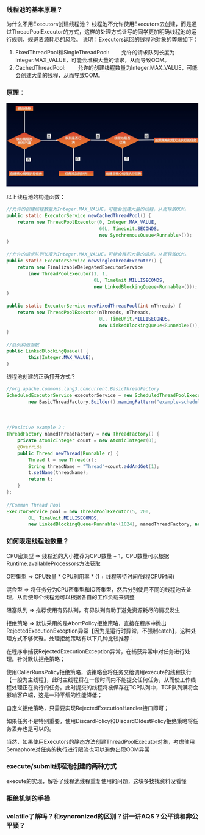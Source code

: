 ### 线程池的基本原理？

为什么不用Executors创建线程池？
线程池不允许使用Executors去创建，而是通过ThreadPoolExecutor的方式，这样的处理方式让写的同学更加明确线程池的运行规则，规避资源耗尽的风险。 说明：Executors返回的线程池对象的弊端如下：
1. FixedThreadPool和SingleThreadPool:
  允许的请求队列长度为Integer.MAX_VALUE，可能会堆积大量的请求，从而导致OOM。
2. CachedThreadPool:
  允许的创建线程数量为Integer.MAX_VALUE，可能会创建大量的线程，从而导致OOM。

### 原理：

![线程池处理示意图](../../images/blog/coderelate/threadpoolexecute.png)

以上线程池的构造函数：

```java
//允许的创建线程数量为Integer.MAX_VALUE，可能会创建大量的线程，从而导致OOM。
public static ExecutorService newCachedThreadPool() {
    return new ThreadPoolExecutor(0, Integer.MAX_VALUE,
                                  60L, TimeUnit.SECONDS,
                                  new SynchronousQueue<Runnable>());
}

//允许的请求队列长度为Integer.MAX_VALUE，可能会堆积大量的请求，从而导致OOM。
public static ExecutorService newSingleThreadExecutor() {
    return new FinalizableDelegatedExecutorService
        (new ThreadPoolExecutor(1, 1,
                                0L, TimeUnit.MILLISECONDS,
                                new LinkedBlockingQueue<Runnable>()));
}

public static ExecutorService newFixedThreadPool(int nThreads) {
    return new ThreadPoolExecutor(nThreads, nThreads,
                                  0L, TimeUnit.MILLISECONDS,
                                  new LinkedBlockingQueue<Runnable>());
}

//队列构造函数
public LinkedBlockingQueue() {
        this(Integer.MAX_VALUE);
}
```


线程池创建的正确打开方式？

```java
//org.apache.commons.lang3.concurrent.BasicThreadFactory
ScheduledExecutorService executorService = new ScheduledThreadPoolExecutor(1,
        new BasicThreadFactory.Builder().namingPattern("example-schedule-pool-%d").daemon(true).build());



//Positive example 2：
ThreadFactory namedThreadFactory = new ThreadFactory() {
    private AtomicInteger count = new AtomicInteger(0);
    @Override
    public Thread newThread(Runnable r) {
        Thread t = new Thread(r);
        String threadName = "Thread"+count.addAndGet(1);
        t.setName(threadName);
        return t;
    }
};

//Common Thread Pool
ExecutorService pool = new ThreadPoolExecutor(5, 200,
        0L, TimeUnit.MILLISECONDS,
        new LinkedBlockingQueue<Runnable>(1024), namedThreadFactory, new ThreadPoolExecutor.AbortPolicy());
```

### 如何限定线程池数量？
CPU密集型 => 线程池的大小推荐为CPU数量 + 1，CPU数量可以根据Runtime.availableProcessors方法获取

O密集型 => CPU数量 * CPU利用率 * (1 + 线程等待时间/线程CPU时间)

混合型 => 将任务分为CPU密集型和IO密集型，然后分别使用不同的线程池去处理，从而使每个线程池可以根据各自的工作负载来调整

阻塞队列 => 推荐使用有界队列，有界队列有助于避免资源耗尽的情况发生

拒绝策略 => 默认采用的是AbortPolicy拒绝策略，直接在程序中抛出RejectedExecutionException异常【因为是运行时异常，不强制catch】，这种处理方式不够优雅。处理拒绝策略有以下几种比较推荐：

在程序中捕获RejectedExecutionException异常，在捕获异常中对任务进行处理。针对默认拒绝策略；

使用CallerRunsPolicy拒绝策略，该策略会将任务交给调用execute的线程执行【一般为主线程】，此时主线程将在一段时间内不能提交任何任务，从而使工作线程处理正在执行的任务。此时提交的线程将被保存在TCP队列中，TCP队列满将会影响客户端，这是一种平缓的性能降低；

自定义拒绝策略，只需要实现RejectedExecutionHandler接口即可；

如果任务不是特别重要，使用DiscardPolicy和DiscardOldestPolicy拒绝策略将任务丢弃也是可以的。

当然，如果使用Executors的静态方法创建ThreadPoolExecutor对象，考虑使用Semaphore对任务的执行进行限流也可以避免出现OOM异常


### execute/submit线程池创建的两种方式

execute的实现，解答了线程池线程重复使用的问题，这块多找找资料没看懂

### 拒绝机制的手操






### volatile了解吗？和syncronized的区别？讲一讲AQS？公平锁和非公平锁？
